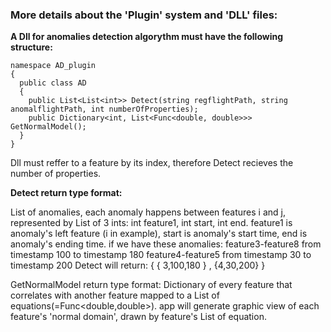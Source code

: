 ### More details about the 'Plugin' system and 'DLL' files:

**A Dll for anomalies detection algorythm must have the following structure:**

```
namespace AD_plugin
{
  public class AD
  {
    public List<List<int>> Detect(string regflightPath, string anomalflightPath, int numberOfProperties);
    public Dictionary<int, List<Func<double, double>>> GetNormalModel();
  }
}
```
  
Dll must reffer to a feature by its index, therefore Detect recieves the number of properties. 

**Detect return type format:**

List of anomalies, each anomaly happens between features i and j, represented by List of 3 ints: int feature1, int start, int end.
feature1 is anomaly's left feature (i in example), start is anomaly's start time, end is anomaly's ending time.
if we have these anomalies:
feature3-feature8 from timestamp 100 to timestamp 180
feature4-feature5 from timestamp 30 to timestamp 200
Detect will return:
{ { 3,100,180 } , {4,30,200} }
  
GetNormalModel return type format:
Dictionary of every feature that correlates with another feature mapped to a List of equations(=Func<double,double>).
app will generate graphic view of each feature's 'normal domain', drawn by feature's List of equation.  
